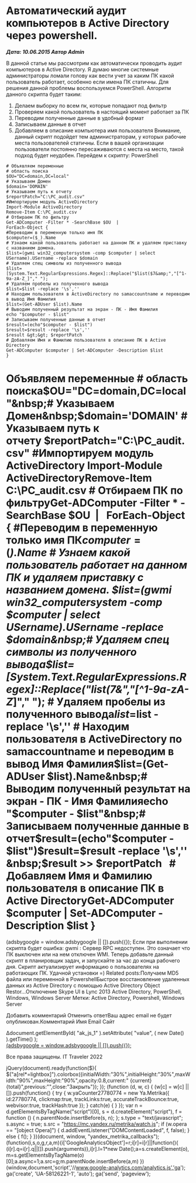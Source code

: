 # Автоматический аудит компьютеров в Active Directory через powershell.                	  
***Дата: 10.06.2015 Автор Admin***

В данной статье мы рассмотрим как автоматически проводить аудит компьютеров в Active Directory.
Я думаю многие системные администраторы ломали голову как вести учет за каким ПК какой пользователь работает, особенно если имена ПК статичны.
Для решения данной проблемы воспользуемся PowerShell.
Алгоритм данного скрипта будет таким:
1) Делаем выборку по всем пк, которые попадают под фильтр
2) Проверяем какой пользователь в настоящий момент работает за ПК
3) Переводим полученные данные в удобный формат
4) Записываем данные в отчет
5) Добавляем в описание компьютера имя пользователя
Внимание, данный скрипт подойдет тем администраторам, у которых рабочие места пользователей статичны.
Если в вашей организации пользователи постоянно пересаживаются с места на место, такой подход будет неудобен.
Перейдем к скрипту:
PowerShell
```
# Объявляем переменные
# область поиска
$OU="DC=domain,DC=local"
# Указываем Домен
$domain='DOMAIN'
# Указываем путь к отчету
$reportPatch="C:\PC_audit.csv"
#Импортируем модуль ActiveDirectory 
Import-Module ActiveDirectory
Remove-Item C:\PC_audit.csv
# Отбираем ПК по фильтру
Get-ADComputer -Filter * -SearchBase $OU  |
ForEach-Object {
#Переводим в переменную только имя ПК
$computer=($_).Name
# Узнаем какой пользователь работает на данном ПК и удаляем приставку с названием домена. 
$list=(gwmi win32_computersystem -comp $computer | select USername).USername -replace $domain
# Удаляем спец символы из полученного вывода
$list=[System.Text.RegularExpressions.Regex]::Replace("$list($7&amp;","[^1-9a-zA-Z_]"," ");
# Удаляем пробелы из полученного вывода
$list=$list -replace '\s',''
# Находим пользователя в ActiveDirectory по samaccountname и переводим в вывод Имя Фамилия
$list=(Get-ADUser $list).Name
# Выводим полученный результат на экран - ПК - Имя Фамилия
echo "$computer - $list"
# Записываем полученные данные в отчет
$result=(echo"$computer - $list")
$result=$result -replace '\s','' 
$result &gt;&gt; $reportPatch
# Добавляем Имя и Фамилию пользователя в описание ПК в Active Directory
Get-ADComputer $computer | Set-ADComputer -Description $list
}
```
# Объявляем переменные&nbsp;# область поиска$OU="DC=domain,DC=local"&nbsp;# Указываем Домен&nbsp;$domain='DOMAIN'&nbsp;# Указываем путь к отчету&nbsp;$reportPatch="C:\PC_audit.csv"&nbsp;#Импортируем модуль ActiveDirectory Import-Module ActiveDirectoryRemove-Item C:\PC_audit.csv&nbsp;# Отбираем ПК по фильтруGet-ADComputer -Filter * -SearchBase $OU&nbsp;&nbsp;|&nbsp;&nbsp;&nbsp;ForEach-Object {&nbsp;#Переводим в переменную только имя ПК$computer=($_).Name&nbsp;# Узнаем какой пользователь работает на данном ПК и удаляем приставку с названием домена. $list=(gwmi win32_computersystem -comp $computer | select USername).USername -replace $domain&nbsp;# Удаляем спец символы из полученного вывода$list=[System.Text.RegularExpressions.Regex]::Replace("$list($7&amp;","[^1-9a-zA-Z_]"," ");&nbsp;# Удаляем пробелы из полученного вывода$list=$list -replace '\s',''&nbsp;# Находим пользователя в ActiveDirectory по samaccountname и переводим в вывод Имя Фамилия$list=(Get-ADUser $list).Name&nbsp;# Выводим полученный результат на экран - ПК - Имя Фамилияecho "$computer - $list"&nbsp;# Записываем полученные данные в отчет$result=(echo"$computer - $list")$result=$result -replace '\s','' &nbsp;$result &gt;&gt; $reportPatch&nbsp; &nbsp;# Добавляем Имя и Фамилию пользователя в описание ПК в Active DirectoryGet-ADComputer $computer | Set-ADComputer -Description $list&nbsp;}
(adsbygoogle = window.adsbygoogle || []).push({});
Если при выполнении скрипта будет ошибка:
gwmi : Сервер RPC недоступен.
Это означает что ПК выключен или на нем отключен WMI.
Теперь добавьте данный скрипт в планировщик задач, и запускайте за час до конца рабочего дня.
Скрипт актуализирует информацию о пользователях на работающих ПК.
Удачной установки =)
Related posts:Получаем MD5 файла или переменной в PowershellБыстрое восстановление удаленных данных из Active Directory с помощью Active Directory Object Restor...Отключение Skype UI в Lync 2013
 Active Directory, PowerShell, Windows, Windows Server 
 Метки: Active Directory, Powershell, Windows Server  
                        
Добавить комментарий Отменить ответВаш адрес email не будет опубликован.Комментарий Имя 
Email 
Сайт 
 
&#916;document.getElementById( "ak_js_1" ).setAttribute( "value", ( new Date() ).getTime() );	
<ins class="adsbygoogle"
style="display:block"
data-ad-client="ca-pub-1890562251101921"
data-ad-slot="9117958896"
data-ad-format="auto">
(adsbygoogle = window.adsbygoogle || []).push({});
  
Все права защищены. IT Traveler 2022 
                            
jQuery(document).ready(function($){
$("a[rel*=lightbox]").colorbox({initialWidth:"30%",initialHeight:"30%",maxWidth:"90%",maxHeight:"90%",opacity:0.8,current:" {current}  {total}",previous:"",close:"Закрыть"});
});
(function (d, w, c) {
(w[c] = w[c] || []).push(function() {
try {
w.yaCounter27780774 = new Ya.Metrika({
id:27780774,
clickmap:true,
trackLinks:true,
accurateTrackBounce:true,
webvisor:true,
trackHash:true
});
} catch(e) { }
});
var n = d.getElementsByTagName("script")[0],
s = d.createElement("script"),
f = function () { n.parentNode.insertBefore(s, n); };
s.type = "text/javascript";
s.async = true;
s.src = "https://mc.yandex.ru/metrika/watch.js";
if (w.opera == "[object Opera]") {
d.addEventListener("DOMContentLoaded", f, false);
} else { f(); }
})(document, window, "yandex_metrika_callbacks");
(function(i,s,o,g,r,a,m){i['GoogleAnalyticsObject']=r;i[r]=i[r]||function(){
(i[r].q=i[r].q||[]).push(arguments)},i[r].l=1*new Date();a=s.createElement(o),
m=s.getElementsByTagName(o)[0];a.async=1;a.src=g;m.parentNode.insertBefore(a,m)
})(window,document,'script','//www.google-analytics.com/analytics.js','ga');
ga('create', 'UA-58126221-1', 'auto');
ga('send', 'pageview');
